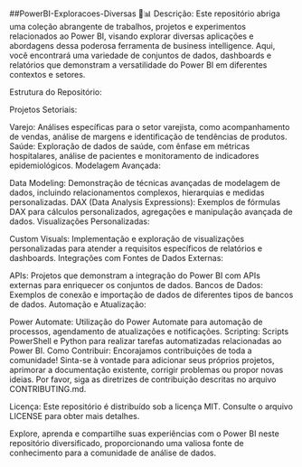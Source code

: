 ##PowerBI-Exploracoes-Diversas 🚀📊
Descrição:
Este repositório abriga uma coleção abrangente de trabalhos, projetos e experimentos relacionados ao Power BI, visando explorar diversas aplicações e abordagens dessa poderosa ferramenta de business intelligence. Aqui, você encontrará uma variedade de conjuntos de dados, dashboards e relatórios que demonstram a versatilidade do Power BI em diferentes contextos e setores.

Estrutura do Repositório:

Projetos Setoriais:

Varejo: Análises específicas para o setor varejista, como acompanhamento de vendas, análise de margens e identificação de tendências de produtos.
Saúde: Exploração de dados de saúde, com ênfase em métricas hospitalares, análise de pacientes e monitoramento de indicadores epidemiológicos.
Modelagem Avançada:

Data Modeling: Demonstração de técnicas avançadas de modelagem de dados, incluindo relacionamentos complexos, hierarquias e medidas personalizadas.
DAX (Data Analysis Expressions): Exemplos de fórmulas DAX para cálculos personalizados, agregações e manipulação avançada de dados.
Visualizações Personalizadas:

Custom Visuals: Implementação e exploração de visualizações personalizadas para atender a requisitos específicos de relatórios e dashboards.
Integrações com Fontes de Dados Externas:

APIs: Projetos que demonstram a integração do Power BI com APIs externas para enriquecer os conjuntos de dados.
Bancos de Dados: Exemplos de conexão e importação de dados de diferentes tipos de bancos de dados.
Automação e Atualização:

Power Automate: Utilização do Power Automate para automação de processos, agendamento de atualizações e notificações.
Scripting: Scripts PowerShell e Python para realizar tarefas automatizadas relacionadas ao Power BI.
Como Contribuir:
Encorajamos contribuições de toda a comunidade! Sinta-se à vontade para adicionar seus próprios projetos, aprimorar a documentação existente, corrigir problemas ou propor novas ideias. Por favor, siga as diretrizes de contribuição descritas no arquivo CONTRIBUTING.md.

Licença:
Este repositório é distribuído sob a licença MIT. Consulte o arquivo LICENSE para obter mais detalhes.

Explore, aprenda e compartilhe suas experiências com o Power BI neste repositório diversificado, proporcionando uma valiosa fonte de conhecimento para a comunidade de análise de dados.





